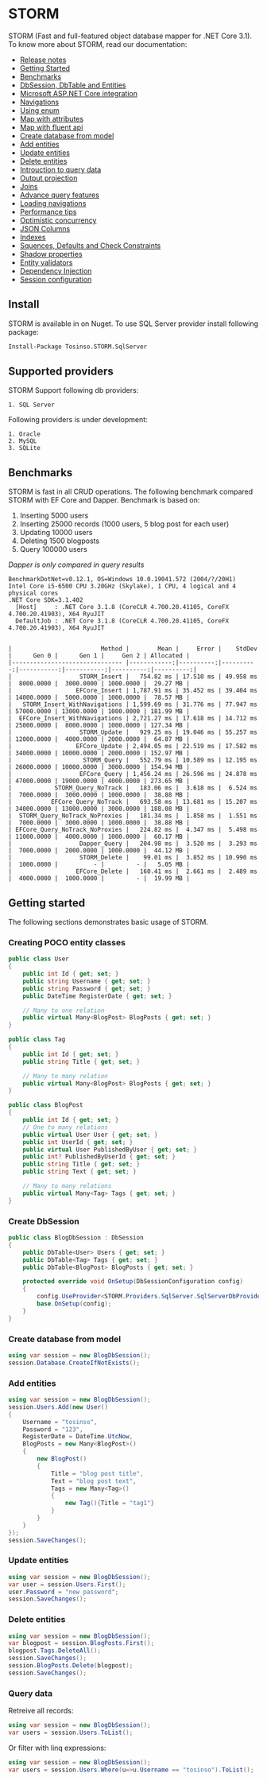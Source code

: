 # STORM
STORM (Fast and full-featured object database mapper for .NET Core 3.1). To know more about STORM, read our documentation:

* [Release notes](https://github.com/hossein-ahmadi/STORM/wiki/Release-notes)
* [Getting Started](https://github.com/hossein-ahmadi/STORM/wiki/Getting-Started)
* [Benchmarks](https://github.com/hossein-ahmadi/STORM/wiki/Benchmarks)
* [DbSession, DbTable and Entities](https://github.com/hossein-ahmadi/STORM/wiki/DbSession,-DbTable-and-Entities)
* [Microsoft ASP.NET Core integration](https://github.com/hossein-ahmadi/STORM/wiki/Microsoft-ASP.NET-Core-integration)
* [Navigations](https://github.com/hossein-ahmadi/STORM/wiki/Navigations)
* [Using enum](https://github.com/hossein-ahmadi/STORM/wiki/Enum-types)
* [Map with attributes](https://github.com/hossein-ahmadi/STORM/wiki/Map-with-attributes)
* [Map with fluent api](https://github.com/hossein-ahmadi/STORM/wiki/Map-with-fluent-api)
* [Create database from model](https://github.com/hossein-ahmadi/STORM/wiki/Create-database-from-model)
* [Add entities](https://github.com/hossein-ahmadi/STORM/wiki/Add-entities)
* [Update entities](https://github.com/hossein-ahmadi/STORM/wiki/Update-entities)
* [Delete entities](https://github.com/hossein-ahmadi/STORM/wiki/Delete-entities)
* [Introuction to query data](https://github.com/hossein-ahmadi/STORM/wiki/Query--(Filter-output))
* [Output projection](https://github.com/hossein-ahmadi/STORM/wiki/Query-(Output-projection))
* [Joins](https://github.com/hossein-ahmadi/STORM/wiki/Query-(Joins))
* [Advance query features](https://github.com/hossein-ahmadi/STORM/wiki/Query-(Advance-features))
* [Loading navigations](https://github.com/hossein-ahmadi/STORM/wiki/Loading-navigations)
* [Performance tips](https://github.com/hossein-ahmadi/STORM/wiki/Query-(Performance-tips))
* [Optimistic concurrency](https://github.com/hossein-ahmadi/STORM/wiki/Concurrency-check)
* [JSON Columns](https://github.com/hossein-ahmadi/STORM/wiki/JSON-Columns)
* [Indexes](https://github.com/hossein-ahmadi/STORM/wiki/Indexes)
* [Squences, Defaults and Check Constraints](https://github.com/hossein-ahmadi/STORM/wiki/Sequences,-Default-and-Check-constraints)
* [Shadow properties](https://github.com/hossein-ahmadi/STORM/wiki/Shadow-properties)
* [Entity validators](https://github.com/hossein-ahmadi/STORM/wiki/Entity-validators)
* [Dependency Injection](https://github.com/hossein-ahmadi/STORM/wiki/Dependency-Injection)
* [Session configuration](https://github.com/hossein-ahmadi/STORM/wiki/Session-configuration)

## Install
STORM is available in on Nuget. To use SQL Server provider install following package:

```sh
Install-Package Tosinso.STORM.SqlServer
```

## Supported providers
STORM Support following db providers:

    1. SQL Server

Following providers is under development:

    1. Oracle
    2. MySQL
    3. SQLite

## Benchmarks
STORM is fast in all CRUD operations. The following benchmark compared STORM with EF Core and Dapper. Benchmark is based on:

1. Inserting 5000 users
1. Inserting 25000 records (1000 users, 5 blog post for each user)
2. Updating 10000 users
3. Deleting 1500 blogposts
4. Query 100000 users

<i>Dapper is only compared in query results</i>

```
BenchmarkDotNet=v0.12.1, OS=Windows 10.0.19041.572 (2004/?/20H1)
Intel Core i5-6500 CPU 3.20GHz (Skylake), 1 CPU, 4 logical and 4 physical cores
.NET Core SDK=3.1.402
  [Host]     : .NET Core 3.1.8 (CoreCLR 4.700.20.41105, CoreFX 4.700.20.41903), X64 RyuJIT
  DefaultJob : .NET Core 3.1.8 (CoreCLR 4.700.20.41105, CoreFX 4.700.20.41903), X64 RyuJIT


|                         Method |        Mean |     Error |    StdDev |      Gen 0 |      Gen 1 |     Gen 2 | Allocated |
|------------------------------- |------------:|----------:|----------:|-----------:|-----------:|----------:|----------:|
|                   STORM_Insert |   754.82 ms | 17.510 ms | 49.958 ms |  8000.0000 |  3000.0000 | 1000.0000 |  29.27 MB |
|                  EFCore_Insert | 1,787.91 ms | 35.452 ms | 39.404 ms | 14000.0000 |  5000.0000 | 1000.0000 |  78.57 MB |
|   STORM_Insert_WithNavigations | 1,599.69 ms | 31.776 ms | 77.947 ms | 57000.0000 | 13000.0000 | 1000.0000 | 181.99 MB |
|  EFCore_Insert_WithNavigations | 2,721.27 ms | 17.618 ms | 14.712 ms | 25000.0000 |  8000.0000 | 1000.0000 | 127.34 MB |
|                   STORM_Update |   929.25 ms | 19.046 ms | 55.257 ms | 12000.0000 |  4000.0000 | 2000.0000 |  64.87 MB |
|                  EFCore_Update | 2,494.05 ms | 22.519 ms | 17.582 ms | 34000.0000 | 10000.0000 | 2000.0000 | 152.97 MB |
|                    STORM_Query |   552.79 ms | 10.589 ms | 12.195 ms | 26000.0000 | 10000.0000 | 3000.0000 | 154.94 MB |
|                   EFCore_Query | 1,456.24 ms | 26.596 ms | 24.878 ms | 47000.0000 | 19000.0000 | 4000.0000 | 273.65 MB |
|            STORM_Query_NoTrack |   183.06 ms |  3.618 ms |  6.524 ms |  7000.0000 |  3000.0000 | 1000.0000 |  38.88 MB |
|           EFCore_Query_NoTrack |   693.58 ms | 13.681 ms | 15.207 ms | 34000.0000 | 13000.0000 | 3000.0000 | 188.08 MB |
|  STORM_Query_NoTrack_NoProxies |   181.34 ms |  1.858 ms |  1.551 ms |  7000.0000 |  3000.0000 | 1000.0000 |  38.88 MB |
| EFCore_Query_NoTrack_NoProxies |   224.82 ms |  4.347 ms |  5.498 ms | 11000.0000 |  4000.0000 | 1000.0000 |  60.17 MB |
|                   Dapper_Query |   204.98 ms |  3.520 ms |  3.293 ms |  7000.0000 |  2000.0000 | 1000.0000 |  44.12 MB |
|                   STORM_Delete |    99.01 ms |  3.852 ms | 10.990 ms |  1000.0000 |          - |         - |   5.05 MB |
|                  EFCore_Delete |   160.41 ms |  2.661 ms |  2.489 ms |  4000.0000 |  1000.0000 |         - |  19.99 MB |
```

## Getting started
The following sections demonstrates basic usage of STORM.

### Creating POCO entity classes

```cs
public class User
{
	public int Id { get; set; }
	public string Username { get; set; }
	public string Password { get; set; }
	public DateTime RegisterDate { get; set; }

	// Many to one relation
	public virtual Many<BlogPost> BlogPosts { get; set; }
}

public class Tag
{
	public int Id { get; set; }
	public string Title { get; set; }

	// Many to many relation
	public virtual Many<BlogPost> BlogPosts { get; set; }
}

public class BlogPost
{
	public int Id { get; set; }
	// One to many relations
	public virtual User User { get; set; }
	public int UserId { get; set; }
	public virtual User PublishedByUser { get; set; }
	public int? PublishedByUserId { get; set; }
	public string Title { get; set; }
	public string Text { get; set; }

	// Many to many relations
	public virtual Many<Tag> Tags { get; set; }
}
```

### Create DbSession

```cs
public class BlogDbSession : DbSession
{
    public DbTable<User> Users { get; set; }
    public DbTable<Tag> Tags { get; set; }
    public DbTable<BlogPost> BlogPosts { get; set; }

    protected override void OnSetup(DbSessionConfiguration config)
    {
        config.UseProvider<STORM.Providers.SqlServer.SqlServerDbProvider>("Data Source=.;Initial Catalog=BlogDb;Integrated Security=true;MultipleActiveResultSets=True");
        base.OnSetup(config);
    }
}
```

### Create database from model

```cs
using var session = new BlogDbSession();
session.Database.CreateIfNotExists();
```

### Add entities

```cs
using var session = new BlogDbSession();
session.Users.Add(new User()
{
    Username = "tosinso",
    Password = "123",
    RegisterDate = DateTime.UtcNow,
    BlogPosts = new Many<BlogPost>()
    {
        new BlogPost()
        {
            Title = "blog post title",
            Text = "blog post text",
            Tags = new Many<Tag>()
            {
                new Tag(){Title = "tag1"}
            }
        }
    }
});
session.SaveChanges();
```

### Update entities

```cs
using var session = new BlogDbSession();
var user = session.Users.First();
user.Password = "new password";
session.SaveChanges();
```

### Delete entities

```cs
using var session = new BlogDbSession();
var blogpost = session.BlogPosts.First();
blogpost.Tags.DeleteAll();
session.SaveChanges();
session.BlogPosts.Delete(blogpost);
session.SaveChanges();
```

### Query data

Retreive all records:
```cs
using var session = new BlogDbSession();
var users = session.Users.ToList();
```

Or filter with linq expressions:

```cs
using var session = new BlogDbSession();
var users = session.Users.Where(u=>u.Username == "tosinso").ToList();
```
